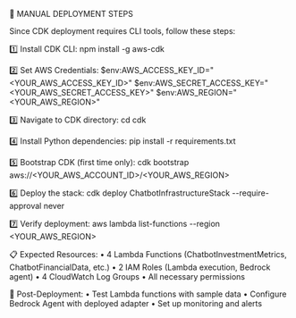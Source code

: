 
🎯 MANUAL DEPLOYMENT STEPS

Since CDK deployment requires CLI tools, follow these steps:

1️⃣ Install CDK CLI:
   npm install -g aws-cdk

2️⃣ Set AWS Credentials:
   $env:AWS_ACCESS_KEY_ID="<YOUR_AWS_ACCESS_KEY_ID>"
   $env:AWS_SECRET_ACCESS_KEY="<YOUR_AWS_SECRET_ACCESS_KEY>"
   $env:AWS_REGION="<YOUR_AWS_REGION>"

3️⃣ Navigate to CDK directory:
   cd cdk

4️⃣ Install Python dependencies:
   pip install -r requirements.txt

5️⃣ Bootstrap CDK (first time only):
   cdk bootstrap aws://<YOUR_AWS_ACCOUNT_ID>/<YOUR_AWS_REGION>

6️⃣ Deploy the stack:
   cdk deploy ChatbotInfrastructureStack --require-approval never

7️⃣ Verify deployment:
   aws lambda list-functions --region <YOUR_AWS_REGION>

📋 Expected Resources:
   • 4 Lambda Functions (ChatbotInvestmentMetrics, ChatbotFinancialData, etc.)
   • 2 IAM Roles (Lambda execution, Bedrock agent)
   • 4 CloudWatch Log Groups
   • All necessary permissions

🚀 Post-Deployment:
   • Test Lambda functions with sample data
   • Configure Bedrock Agent with deployed adapter
   • Set up monitoring and alerts
        